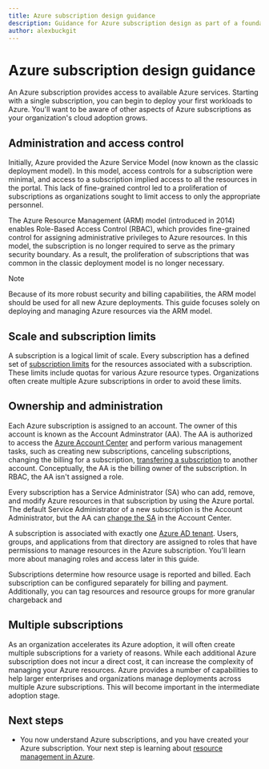 ```yaml
---
title: Azure subscription design guidance
description: Guidance for Azure subscription design as part of a foundational cloud adoption strategy
author: alexbuckgit
---
```


# Azure subscription design guidance

An Azure subscription provides access to available Azure services. Starting with a single subscription, you can begin to deploy your first workloads to Azure. You'll want to be aware of other aspects of Azure subscriptions as your organization's cloud adoption grows. 

## Administration and access control

Initially, Azure provided the Azure Service Model (now known as the classic deployment model). In this model, access controls for a subscription were minimal, and access to a subscription implied access to all the resources in the portal. This lack of fine-grained control led to a proliferation of subscriptions as organizations sought to limit access to only the appropriate personnel.

The Azure Resource Management (ARM) model (introduced in 2014) enables Role-Based Access Control (RBAC), which provides fine-grained control for assigning administrative privileges to Azure resources. In this model, the subscription is no longer required to serve as the primary security boundary. As a result, the proliferation of subscriptions that was common in the classic deployment model is no longer necessary.

> [!NOTE] 
> Because of its more robust security and billing capabilities, the ARM model should be used for all new Azure deployments. This guide focuses solely on deploying and managing Azure resources via the ARM model.

## Scale and subscription limits

A subscription is a logical limit of scale. Every subscription has a defined set of [subscription limits][docs-subscription-limits] for the resources associated with a subscription. These limits include quotas for various Azure resource types. Organizations often create multiple Azure subscriptions in order to avoid these limits.

## Ownership and administration

Each Azure subscription is assigned to an account. The owner of this account is known as the Account Adminstrator (AA). The AA is authorized to access the [Azure Account Center][azure-account-center] and perform various management tasks, such as creating new subscriptions, canceling subscriptions, changing the billing for a subscription, [transfering a subscription][azure-transfer-subscription] to another account. Conceptually, the AA is the billing owner of the subscription. In RBAC, the AA isn't assigned a role.

Every subscription has a Service Administrator (SA) who can add, remove, and modify Azure resources in that subscription by using the Azure portal. The default Service Administrator of a new subscription is the Account Administrator, but the AA can [change the SA][azure-change-sa] in the Account Center.

A subscription is associated with exactly one [Azure AD tenant](tenant.md). Users, groups, and applications from that directory are assigned to roles that have permissions to manage resources in the Azure subscription. You'll learn more about managing roles and access later in this guide.

Subscriptions determine how resource usage is reported and billed. Each subscription can be configured separately for billing and payment. Additionally, you can tag resources and resource groups for more granular chargeback and 

## Multiple subscriptions

As an organization accelerates its Azure adoption, it will often create multiple subscriptions for a variety of reasons. While each additional Azure subscription does not incur a direct cost, it can increase the complexity of managing your Azure resources. Azure provides a number of capabilities to help larger enterprises and organizations manage deployments across multiple Azure subscriptions. This will become important in the intermediate adoption stage.

## Next steps

* You now understand Azure subscriptions, and you have created your Azure subscription. Your next step is learning about [resource management in Azure](resource-manager-explainer.md).


<!-- links -->
[azure-account-center]: https://account.azure.com/
[azure-change-sa]: /azure/billing/billing-add-change-azure-subscription-administrator
[azure-change-subscription-offer]: /azure/billing/billing-how-to-switch-azure-offer
[azure-transfer-subscription]: /azure/billing/billing-subscription-transfer

[docs-subscription-limits]: /azure/azure-subscription-service-limits

